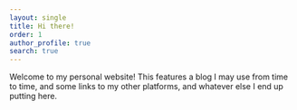 ```yaml
---
layout: single
title: Hi there!
order: 1
author_profile: true
search: true
---
```


Welcome to my personal website! This features a blog I may use from time to time, and
some links to my other platforms, and whatever else I end up putting here. 